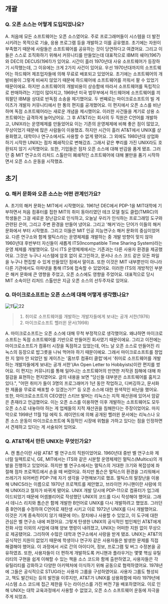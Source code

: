 ## 개괄

### Q. 오픈 소스는 어떻게 도입되었나요?

 A. 처음에 모든 소프트웨어는 오픈 소스였어요. 주로 프로그래머들이 시스템을 더 발전시키려는 목적으로 기술, 응용 프로그램 등을 개발하고 이를 공유했죠. 초기에는 자원이 부족했기 때문에 사람들은 소프트웨어를 공유하는 것이 당연하다고 여겼어요. 그리고 이들은 스스로 조직화하기 위해서 커뮤니티를 만들었는데 대표적으로 IBM의 쉐어(1967)와 DEC의 DECUS(1961)가 있어요.
 시간이 흘러 1970년대 사유 소프트웨어가 등장하기 시작했는데, 그 이유에는 크게 2가지 사건이 있어요. 우선 1970년대까지의 소프트웨어는 하드웨어 제조업자들에 의해 무료로 배포되고 있었어요. 초기에는 소프트웨어의 개발비용이 그렇게 비싸지 않았기 때문에 하드웨어에 소프트웨어를 끼워서 팔 수 있었기 때문이에요. 하지만 소프트웨어의 개발비용이 상승함에 따라서 소프트웨어를 독립적으로 판매하려는 기업이 많아지고, 1969년 미국 법무부에서 하드웨어에 소프트웨어를 끼워팔던 IBM을 상대로 반독점 소송을 제기했어요. 두 번째로는 마이크로소프트의 빌 게이츠가 개발자 커뮤니티에서 한 통의 편지를 공개했어요. 이 편지에서 오픈 소스를 비난하며 독점 소프트웨어라는 새로운 개념을 제시했어요. 이러한 사건들을 계기로 상용 소프트웨어는 급격하게 늘어났어요.
 그 후 AT&T라는 회사의 두 직원은 C언어를 개발하고, UNIX라는 운영체제를 만들었어요 이는 기존의 운영체제에 비해 좋은 점이 많았고, 무상이었기 때문에 많은 사람들이 이용했죠. 하지만 시간이 흘러 AT&T에서 UNIX를 상용화했고, 대학이나 연구소에서도 사용할 수 없게 됐어요. 그 외에도 1980년대 상업화하기 시작한 UNIX는 점차 폐쇄적으로 변해갔죠. 그래서 같은 뿌리를 가진 UNIX라도 호환되지 않기 시작했어요. 또한, 기업들은 점차 오픈 소스에 대해 반감을 품게 됐죠. 그러던 중 MIT 연구소의 리처드 스톨만이 폐쇄적인 소프트웨어에 대해 불만을 품기 시작하면서 오픈 소스 운동을 시작했죠.

## 초기

### Q. 해커 문화와 오픈 소스는 어떤 관계인가요?

 A. 초기의 해커 문화는 MIT에서 시작했어요. 1961년 DEC에서 PDP-1을 MIT대학에 기부하면서 처음 컴퓨터를 접한 MIT의 취미 동아리였던 테크 모델 철도 클럽(TMRC)의 학생들은 그걸 새로운 장난감으로 인식하고, 오늘날 우리가 인식하는 프로그래밍 도구와 관련된 은어, 그리고 주변 환경을 만들어 냈어요. 그리고 '해커'라는 단어가 이들의 해커 문화에서 부터 시작했죠. 그리고 이들은 MIT 인공 지능연구소 해커 문화의 중심이었어요. 다른 연구소와 함께 멀틱스라는 운영체제를 개발하는 중 개발 방향이 맞지 않아 1960년대 후반부터 자신들이 새롭게 ITS(Incompatible Time Sharing System)라는 운영 체제를 개발했어요. 당시 ITS 운영체제에서는 기존과는 다른 사용자 환경을 제공했어요. 그것은 누구나 시스템에 암호 없이 로그인하고, 문서나 소스 코드 같은 모든 파일을 누구나 편집할 수 있게 만들었던 점에서 말이죠. 또한 이것은 MIT 내부뿐만이 아니라 다른 기관에서도 아파넷을 통해 ITS에 접속할 수 있었어요. 이러한 ITS의 개방적인 부분은 해커 문화에 큰 영향을 주었고, 오픈 소스에도 영향을 주었어요. 대표적으로 당시 MIT 소속이던 리처드 스톨만은 지금 오픈 소스의 선두주자로 있어요.

### Q. 마이크로소프트는 오픈 소스에 대해 어떻게 생각했나요?

![11](https://i.imgur.com/FY5vliJ.jpg)![22](https://i.imgur.com/NExBvq7.jpg)
> 1. 취미로 소프트웨어를 개발하는 개발자들에게 보내는 공개 서한(1976)
> 2. 마이크로소프트 핼러윈 문서(1998)

 A. 마이크로소프트는 오픈 소스에 대해 무척 부정적으로 생각했어요. 왜냐하면 마이크로소프트는 독점 소프트웨어를 기반으로 만들어진 회사였기 때문이에요. 그리고 이전에는 마이크로소프트가 컴퓨터 시장을 독점하고 있었는데, 어느 날 오픈 소스로 만들어진 리눅스의 등장으로 밥그릇을 나눠 먹어야 하기 때문이에요. 그래서 마이크로소프트를 창업한 지 얼마 안 되었던 빌 게이츠는 '홈브루 컴퓨터 클럽'에서 '취미로 소프트웨어를 개발하는 개발자들에게 보내는 공개 서한'(An Open Letter to Hobbyists)이란 편지를 썼어요. 이 편지는 커뮤니티를 통해 일어나는 소프트웨어의 만연한 저작권 침해에 대해 좌절감을 표현하는 편지였어요. 글의 내용을 보면 "당신들 대부분은 소프트웨어를 훔치고 있다.", "어떤 취미가 들이 3명의 프로그래머가 1년 동안 작업하고, 디버깅하고, 문서화한 제품을 무료로 배포할 수 있겠는가?" 등 오픈 소스에 대한 원색적인 비난을 했어요. 또한, 마이크로소프트의 CEO였던 스티브 발머는 리눅스는 지적 재산권에 있어서 암같은 존재라고 언급했어요. 이는 오픈 소스를 이용하면 이후 개발하는 소프트웨어도 모두 오픈 소스로 내놓아야 하는 게 업체들의 지적 재산권을 침해한다는 주장이었어요. 마지막으로 1998년 11월 1일 에릭 S. 레이먼드에 의해 공개된 핼러윈 문서에는 리눅스나 오픈 소스 운동이 마이크로소프트에 독점적인 시장에 위협을 가하고 있다는 점을 인정하면서 견제하고 있다는 게 서술되어 있어요.

### Q. AT&T에서 만든 UNIX는 무엇인가요?

 A. 캔 톰슨이란 사람 AT&T 벨 연구소의 직원이었어요. 1960년대 중반 벨 연구소와 제너럴 일렉트로닉, GE, MIT에서는 ITS와 같은 시분할 운영체제인 멀틱스(Multics)의 개발을 진행하고 있었어요. 하지만 벨 연구소에서는 멀틱스의 거대한 크기와 복잡성에 좌절해 점차 프로젝트에서 손을 떼 버렸어요. 하지만 톰슨은 멀틱스의 환경을 그리워해서 쓰레기가 되어버린 PDP-7에 자기 생각을 구현해보기로 했죠. 멀틱스의 말장난을 이용해 UNICS라는 이름으로 1970년 프로젝트를 제안했고, 브라이언 커니핸이란 사람에 의해 UNIX라고 철자가 바뀌게 됐어요.
 UNIX 개발 당시에 PDP-11으로 컴퓨터가 업그레이드되었기 때문에 어셈블리어로 작성했던 UNIX의 코드를 다시 작성해야 했어요. 그래서 데니스 리치와 톰슨은 함께 개발한 B언어로 UNIX를 다시 개발하려고 했었죠. 그러던 중 B언어를 수정하여 C언어로 재탄생 시키고 이로 1972년 UNIX를 다시 개발했어요. 이것은 기계 종속적이지 않기 때문에 어느 장치에나 사용할 수 있었고, 이 도구에 대한 관심은 벨 연구소 내에 퍼졌어요. 그렇게 탄생한 UNIX의 공식적인 법인체인 AT&T에게 전화 사업 이외의 사업에 대해 양보 명령이 내려졌고, UNIX는 어떠한 지원 없이 무상으로 제공됐어요. 그리하여 수많은 대학과 연구소에서 사랑을 받게 됐죠.
 UNIX는 AT&T의 공식적인 지원이 없었기 때문에 학생이나 연구자 같은 사용자들은 발생한 문제를 직접 해결해야 했어요. 이 과정에서 서로 간의 아이디어, 정보, 프로그램 및 버그 수정본을 공유하였죠. 또한, 사용자들이 더 편하게 개발하도록 커니핸과 플라우거는 몇몇 핵심 유틸리티의 구현을 쉽게 이해할 수 있는 책을 소스 코드와 함께 출판하였고, 사용자들은 각 유틸리티를 강화하고 다양한 아키텍처에 이식하기 위해 공동으로 협력하였어요. 1978년에 그들은 공식적으로 STUG라는 사용자 그룹을 구성하였어요. 사용자 그룹도 형성되고, 책도 발간되는 등의 발전을 이루지만, AT&T가 UNIX를 상용화함에 따라 1979년에 시스템 소스 코드에 접근 제한을 두는 라이선스를 가진 버전 7을 배포하였어요. 이로 인해 UNIX는 대학 교육과정에서 사용할 수 없었고, 오픈 소스 소프트웨어 운동에 자극을 주게 되었죠.
